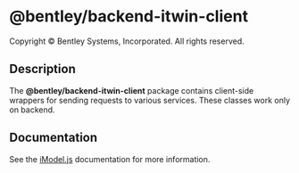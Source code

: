# @bentley/backend-itwin-client

Copyright © Bentley Systems, Incorporated. All rights reserved.

## Description

The __@bentley/backend-itwin-client__ package contains client-side wrappers for sending requests to various services.
These classes work only on backend.

## Documentation

See the [iModel.js](https://www.imodeljs.org) documentation for more information.
